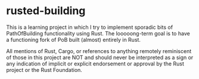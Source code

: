 # rusted-building

This is a learning project in which I try to implement sporadic bits of PathOfBuilding functionality using Rust.
The looooong-term goal is to have a functioning fork of PoB built (almost) entirely in Rust.

All mentions of Rust, Cargo, or references to anything remotely reminiscent of those in this project are NOT and should never be interpreted as a sign or any indication of implicit or explicit endorsement or approval by the Rust project or the Rust Foundation.
